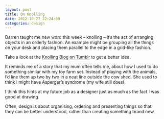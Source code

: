 ```yaml
---
layout: post
title: On Knolling
date: 2012-10-27 22:24:00
categories: design
---
```


Darren taught me new word this week – knolling – it&#8217;s the act of arranging objects in an orderly fashion. An example might be grouping all the things on your desk and placing them parallel to the edge in a grid-like fashion.

<!--more-->

Take a look at the [Knolling Blog on Tumblr][1] to get a better idea.

It reminds me of a story that my mum often tells me, about how I used to do something similar with my toy farm set. Instead of playing with the animals, I&#8217;d line them up two by two in a neat line outside the cow shed. She used to think I might have Asperger&#8217;s syndrome (my wife still does).

I think this hints at my future job as a designer just as much as the fact I was good at drawing.

Often, design is about organising, ordering and presenting things so that they can be better understood, rather than creating something brand new.

 [1]: http://knollingblog.tumblr.com/